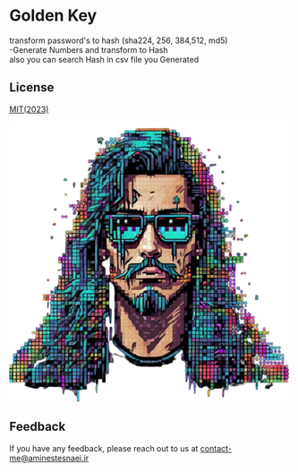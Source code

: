 
# Golden Key

transform password's to hash (sha224, 256, 384,512, md5) \
-Generate Numbers and transform to Hash\
 also you can search Hash in csv file you Generated
 


## License

[MIT(2023)](https://choosealicense.com/licenses/mit/)


![Logo](https://github.com/Aminestesnaei/Golden-key/blob/main/icon.png)


## Feedback

If you have any feedback, please reach out to us at contact-me@aminestesnaei.ir


